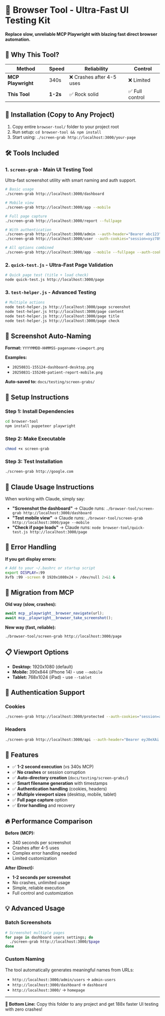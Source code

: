 # 🚀 Browser Tool - Ultra-Fast UI Testing Kit

**Replace slow, unreliable MCP Playwright with blazing fast direct browser automation.**

## 🎯 Why This Tool?

| Method | Speed | Reliability | Control |
|--------|-------|-------------|---------|
| **MCP Playwright** | 340s | ❌ Crashes after 4-5 uses | ❌ Limited |
| **This Tool** | **1-2s** | ✅ Rock solid | ✅ Full control |

## 📁 Installation (Copy to Any Project)

1. Copy entire `browser-tool/` folder to your project root
2. Run setup: `cd browser-tool && npm install`
3. Start using: `./screen-grab http://localhost:3000/your-page`

## 🛠️ Tools Included

### 1. `screen-grab` - Main UI Testing Tool
Ultra-fast screenshot utility with smart naming and auth support.

```bash
# Basic usage
./screen-grab http://localhost:3000/dashboard

# Mobile view
./screen-grab http://localhost:3000/app --mobile

# Full page capture
./screen-grab http://localhost:3000/report --fullpage

# With authentication
./screen-grab http://localhost:3000/admin --auth-header="Bearer abc123"
./screen-grab http://localhost:3000/user --auth-cookies="session=xyz789"

# All options combined
./screen-grab http://localhost:3000/app --mobile --fullpage --auth-cookies="auth=token123"
```

### 2. `quick-test.js` - Ultra-Fast Page Validation
```bash
# Quick page test (title + load check)
node quick-test.js http://localhost:3000/page
```

### 3. `test-helper.js` - Advanced Testing
```bash
# Multiple actions
node test-helper.js http://localhost:3000/page screenshot
node test-helper.js http://localhost:3000/page content
node test-helper.js http://localhost:3000/page title
node test-helper.js http://localhost:3000/page check
```

## 📸 Screenshot Auto-Naming

**Format:** `YYYYMMDD-HHMMSS-pagename-viewport.png`

**Examples:**
- `20250831-155124-dashboard-desktop.png`
- `20250831-155240-patient-report-mobile.png`

**Auto-saved to:** `docs/testing/screen-grabs/`

## 🔧 Setup Instructions

### Step 1: Install Dependencies
```bash
cd browser-tool
npm install puppeteer playwright
```

### Step 2: Make Executable
```bash
chmod +x screen-grab
```

### Step 3: Test Installation
```bash
./screen-grab http://google.com
```

## 🎯 Claude Usage Instructions

When working with Claude, simply say:

- **"Screenshot the dashboard"** → Claude runs: `./browser-tool/screen-grab http://localhost:3000/dashboard`
- **"Test mobile view"** → Claude runs: `./browser-tool/screen-grab http://localhost:3000/page --mobile`
- **"Check if page loads"** → Claude runs: `node browser-tool/quick-test.js http://localhost:3000/page`

## 🚨 Error Handling

**If you get display errors:**
```bash
# Add to your ~/.bashrc or startup script
export DISPLAY=:99
Xvfb :99 -screen 0 1920x1080x24 > /dev/null 2>&1 &
```

## 🔄 Migration from MCP

**Old way (slow, crashes):**
```javascript
await mcp__playwright__browser_navigate(url);
await mcp__playwright__browser_take_screenshot();
```

**New way (fast, reliable):**
```bash
./browser-tool/screen-grab http://localhost:3000/page
```

## 📋 Viewport Options

- **Desktop:** 1920x1080 (default)
- **Mobile:** 390x844 (iPhone 14) - use `--mobile`
- **Tablet:** 768x1024 (iPad) - use `--tablet`

## 🔐 Authentication Support

### Cookies
```bash
./screen-grab http://localhost:3000/protected --auth-cookies="session=abc123;user=john"
```

### Headers
```bash
./screen-grab http://localhost:3000/api --auth-header="Bearer eyJ0eXAi..."
```

## 🎨 Features

- ✅ **1-2 second execution** (vs 340s MCP)
- ✅ **No crashes** or session corruption
- ✅ **Auto-directory creation** (`docs/testing/screen-grabs/`)
- ✅ **Smart filename generation** with timestamps
- ✅ **Authentication handling** (cookies, headers)
- ✅ **Multiple viewport sizes** (desktop, mobile, tablet)
- ✅ **Full page capture** option
- ✅ **Error handling** and recovery

## 🔥 Performance Comparison

**Before (MCP):**
- 340 seconds per screenshot
- Crashes after 4-5 uses
- Complex error handling needed
- Limited customization

**After (Direct):**
- **1-2 seconds per screenshot**
- No crashes, unlimited usage
- Simple, reliable execution  
- Full control and customization

## 💡 Advanced Usage

### Batch Screenshots
```bash
# Screenshot multiple pages
for page in dashboard users settings; do
  ./screen-grab http://localhost:3000/$page
done
```

### Custom Naming
The tool automatically generates meaningful names from URLs:
- `http://localhost:3000/admin/users` → `admin-users`
- `http://localhost:3000/dashboard` → `dashboard`
- `http://localhost:3000/` → `homepage`

---

**🎯 Bottom Line:** Copy this folder to any project and get 188x faster UI testing with zero crashes!
